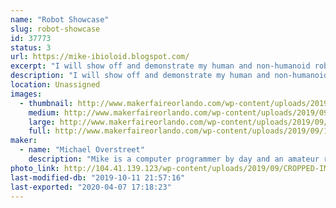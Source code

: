 ```yaml
---
name: "Robot Showcase"
slug: robot-showcase
id: 37773
status: 3
url: https://mike-ibioloid.blogspot.com/
excerpt: "I will show off and demonstrate my human and non-humanoid robots. I will show off how they work and function by using their soccer, dancing, human interaction and autonomous navigation skills. This will show people what it will be like in the future."
description: "I will show off and demonstrate my human and non-humanoid robots. I will show off how they work and function by using their soccer, dancing, human interaction and autonomous navigation skills. This will show people what it will be like in the future with robots in their home, work and in public places."
location: Unassigned
images:
  - thumbnail: http://www.makerfaireorlando.com/wp-content/uploads/2019/09/1_sgYQE5DU6PHNO00AqnN7-Q.jpeg
    medium: http://www.makerfaireorlando.com/wp-content/uploads/2019/09/1_sgYQE5DU6PHNO00AqnN7-Q.jpeg
    large: http://www.makerfaireorlando.com/wp-content/uploads/2019/09/1_sgYQE5DU6PHNO00AqnN7-Q.jpeg
    full: http://www.makerfaireorlando.com/wp-content/uploads/2019/09/1_sgYQE5DU6PHNO00AqnN7-Q.jpeg
maker:
  - name: "Michael Overstreet"
    description: "Mike is a computer programmer by day and an amateur roboticist by night. Mike and his humanoid robot Boomer have competed in the last 11 Robogames and have won multiple bronze, silver and gold metals. For the past 9 years he has been experimenting with 3D printed robot designs at his local hackerspace which he is a founding member of. He is an active member of the 3D printer community and he is working on his own 3d printer design. He also has been a grass roots supporter of the Kansas City Maker Faire as well as attending most of the national and international Maker Faires. People who are interested in his adventures in robotics should check out his blog \"I, Bioloid\". He is currently exploring open-source 3D printed robotics and using the ROS (Robot Operating System) with his robots."
photo_link: http://104.41.139.123/wp-content/uploads/2019/09/CROPPED-IMG_6649_PX7.jpg
last-modified-db: "2019-10-11 21:57:16"
last-exported: "2020-04-07 17:18:23"
---
```

